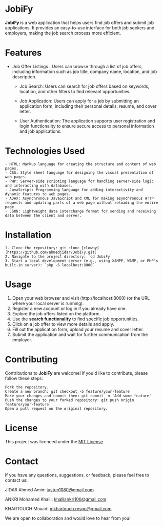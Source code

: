 # JobiFy
   **JobiFy** is a web application that helps users find job offers and submit job applications. It provides an easy-to-use interface for both job seekers and employers, making the job search process more efficient.

# Features
- Job Offer Listings : Users can browse through a list of job offers, including information such as job title, company name, location, and job description.

    - Job Search: Users can search for job offers based on keywords, location, and other filters to find relevant opportunities.

    - Job Application: Users can apply for a job by submitting an application form, including their personal details, resume, and cover letter.

    - User Authentication: The application supports user registration and login functionality to ensure secure access to personal information and job applications.

# Technologies Used
    - HTML: Markup language for creating the structure and content of web pages.
    - CSS: Style sheet language for designing the visual presentation of web pages.
    - PHP: Server-side scripting language for handling server-side logic and interacting with databases.
    - JavaScript: Programming language for adding interactivity and dynamic features to web pages.
    - AJAX: Asynchronous JavaScript and XML for making asynchronous HTTP requests and updating parts of a web page without reloading the entire page.
    - JSON: Lightweight data interchange format for sending and receiving data between the client and server.

# Installation
    1. Clone the repository: git clone [clowny](https://github.com/ahmedjidar/JobiFy.git)
    2. Navigate to the project directory: `cd JobiFy`
    3. Start a local development server (e.g., using XAMPP, WAMP, or PHP's built-in server): `php -S localhost:8000`

# Usage
1. Open your web browser and visit (http://localhost:8000) (or the URL where your local server is running).
2. Register a new account or log in if you already have one.
3. Explore the job offers listed on the platform.
4. Use the **search functionality** to find specific job opportunities.
5. Click on a job offer to view more details and apply.
6. Fill out the application form, upload your resume and cover letter.
7. Submit the application and wait for further communication from the employer.

# Contributing
Contributions to **JobiFy** are welcome! If you'd like to contribute, please follow these steps:

    Fork the repository.
    Create a new branch: git checkout -b feature/your-feature
    Make your changes and commit them: git commit -m 'Add some feature'
    Push the changes to your forked repository: git push origin feature/your-feature
    Open a pull request on the original repository.

# License
This project was licenced under the [MIT License](https://mit-license.org/)

# Contact
If you have any questions, suggestions, or feedback, please feel free to contact us:

JIDAR Ahmed Amin: [justup1080@gmail.com](mailto:justup1080@gmail.com)

ANKRI Mohamed Khalil: [khalilankri100@gmail.com](mailto:khalilankri100@gmail.com)

KHARTOUCH Mouad: [mkhartouch.respo@gmail.com](mailto:mkhartouch.respo@gmail.com)

We are open to collaboration and would love to hear from you!
